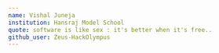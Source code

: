 ```yaml
---
name: Vishal Juneja 
institution: Hansraj Model School
quote: software is like sex : it's better when it's free.. 
github_user: Zeus-HackOlympus
---
```

